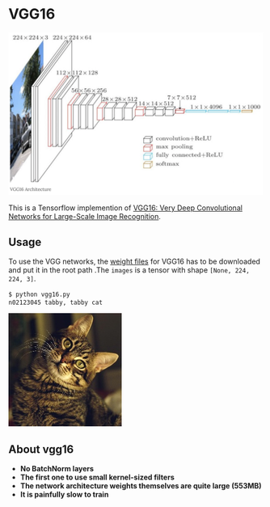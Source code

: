 # VGG16
![image](./docs/vgg16.png)

This is a Tensorflow implemention of [VGG16: Very Deep Convolutional Networks for Large-Scale Image Recognition](https://arxiv.org/pdf/1409.1556.pdf).

## Usage
To use the VGG networks, the [weight files](https://mega.nz/#!YU1FWJrA!O1ywiCS2IiOlUCtCpI6HTJOMrneN-Qdv3ywQP5poecM) for VGG16 has to be downloaded and put it in the root path .The `images` is a tensor with shape `[None, 224, 224, 3]`.

```
$ python vgg16.py
n02123045 tabby, tabby cat
```

![image](./docs/cat.jpg)

## About vgg16
- **No BatchNorm layers**
- **The first one to use small kernel-sized filters**
- **The network architecture weights themselves are quite large (553MB)**
- **It is painfully slow to train**
